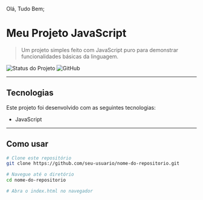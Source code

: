 Olá, Tudo Bem;
# Meu Projeto JavaScript

> Um projeto simples feito com JavaScript puro para demonstrar funcionalidades básicas da linguagem.

![Status do Projeto](https://img.shields.io/badge/status-em%20desenvolvimento-yellow)
![GitHub](https://img.shields.io/badge/feito%20com-JavaScript-blue)

---

##  Tecnologias

Este projeto foi desenvolvido com as seguintes tecnologias:

-  JavaScript


---

##  Como usar

```bash
# Clone este repositório
git clone https://github.com/seu-usuario/nome-do-repositorio.git

# Navegue até o diretório
cd nome-do-repositorio

# Abra o index.html no navegador
